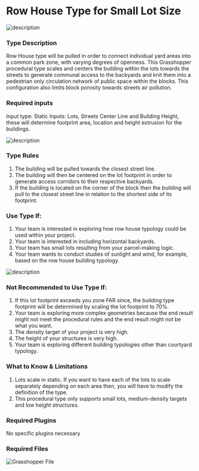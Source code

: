 # Row House Type for Small Lot Size



![description](../images/Row_House_1.png)

### Type Description

Row House type will be pulled in order to connect individual yard areas into a common park zone, with varying degrees of openness. This Grasshopper procedural type scales and centers the building within the lots towards the streets to generate communal access to the backyards and knit them into a pedestrian only circulation network of public space within the blocks. This configuration also limits block porosity towards streets air pollution.

### Required inputs 

Input type: Static
Inputs: Lots, Streets Center Line and Building Height, these will determine footprint area, location and height extrusion for the buildings. 

![description](../images/Row_House_3.png)

### Type Rules 

1. The building will be pulled towards the closest street line.
2. The building will then be centered on the lot footprint in order to generate access corridors to their respective backyards.
3. If the building is located on the corner of the block then the building will pull to the closest street line in relation to the shortest side of its footprint.

### Use Type If: 

1. Your team is interested in exploring how row house typology could be used within your project.
2. Your team is interested in including horizontal backyards.
3. Your team has small lots resulting from your parcel-making logic.
4. Your team wants to conduct studies of sunlight and wind, for example, based on the row house building typology.

![description](../images/Row_House_2.png)

### Not Recommended to Use Type If:

1. If this lot footprint exceeds you zone FAR since, the building type footprint will be determined by scaling the lot footprint to 70%.
2. Your team is exploring more complex geometries because the end result might not meet the procedural rules and the end result might not be what you want.
3. The density target of your project is very high.
4. The height of your structures is very high.
5. Your team is exploring different building typologies other than courtyard typology.

### What to Know & Limitations 

1. Lots scale in static. If you want to have each of the lots to scale separately depending on each area then, you will have to modify the definition of the type. 
2. This procedural type only supports small lots, medium-density targets and low height structures.

### Required Plugins 

No specific plugins necessary

### Required Files 

![Grasshopper File](../ROW_HOUSE.gh)
